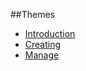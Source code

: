 ##Themes

* [Introduction](/platform/themes/introduction)
* [Creating](/platform/introduction/creating)
* [Manage](/platform/introduction/manage)
